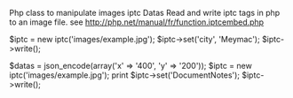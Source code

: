 Php class to manipulate images iptc Datas
Read and write iptc tags in php to an image file.
see http://php.net/manual/fr/function.iptcembed.php

$iptc = new iptc('images/example.jpg');
$iptc->set('city', 'Meymac');
$iptc->write();

$datas = json_encode(array('x' => '400', 'y' => '200'));
$iptc = new iptc('images/example.jpg');
print $iptc->set('DocumentNotes');
$iptc->write();

